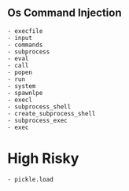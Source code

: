 ## Os Command Injection

    - execfile 
    - input 
    - commands 
    - subprocess 
    - eval 
    - call 
    - popen 
    - run 
    - system 
    - spawnlpe 
    - execl 
    - subprocess_shell 
    - create_subprocess_shell 
    - subprocess_exec 
    - exec 

# High Risky
    - pickle.load

